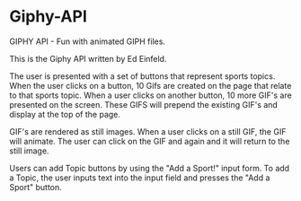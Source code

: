 # Giphy-API
GIPHY API - Fun with animated GIPH files. 

This is the Giphy API written by Ed Einfeld.

The user is presented with a set of buttons that represent sports topics.  When the user clicks on a button, 10 Gifs are created on the page that relate to that sports topic.  When a user clicks on another button, 10 more GIF's are presented on the screen.  These GIFS will prepend the existing GIF's and display at the top of the page. 

GIF's are rendered as still images.  When a user clicks on a still GIF, the GIF will animate.  The user can click on the GIF and again and it will return to the still image. 

Users can add Topic buttons by using the "Add a Sport!" input form.  To add a Topic, the user inputs text into the input field and presses the "Add a Sport" button.
